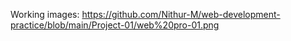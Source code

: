 Working images:
https://github.com/Nithur-M/web-development-practice/blob/main/Project-01/web%20pro-01.png
